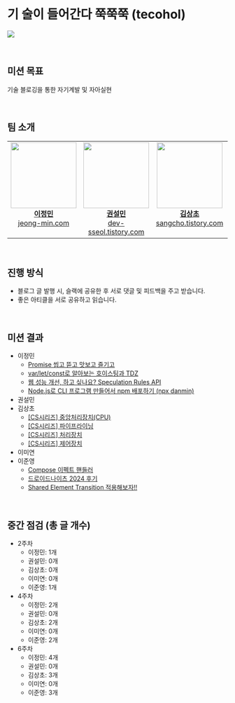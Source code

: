 # 기 술이 들어간다 쭉쭉쭉 (tecohol)

![](https://kaka0.net/data/file/humor/2097782907_OzwuQrpY_image.jpg)

&nbsp;

## 미션 목표

기술 블로깅을 통한 자기계발 및 자아실현

&nbsp;

## 팀 소개

<table width="100%" align="center">
  <tr>
    <td align="center" valign="top" width="20%">
      <a href="https://github.com/danmin20">
        <img src="https://avatars.githubusercontent.com/u/50590192?v=4" alt="" width="150px"/>
        <br />
        <b>이정민</b>
        <br />
        <a href="https://www.jeong-min.com/">
          jeong-min.com
        </a>
      </a>
    </td>
    <td align="center" valign="top" width="20%">
      <a href="https://github.com/stat-kwon">
        <img src="https://avatars.githubusercontent.com/u/83386688?v=4" alt="" width="150px"/>
        <br />
        <b>권설민</b>
        <br />
        <a href="https://dev-sseol.tistory.com/">
          dev-sseol.tistory.com
        </a>
      </a>
    </td>
    <td align="center" valign="top" width="20%">
      <a href="https://github.com/SangchoKim">
        <img src="https://avatars.githubusercontent.com/SangchoKim" alt="" width="150px"/>
        <br />
        <b>김상초</b>
        <br />
        <a href="https://sangcho.tistory.com/">
          sangcho.tistory.com
        </a>
      </a>
    </td>
    <td align="center" valign="top" width="20%">
      <a href="https://github.com/iammiori">
        <img src="https://avatars.githubusercontent.com/u/46439995?v=4" alt="" width="150px"/>
        <br />
        <b>이미연</b>
        <br />
        <a href="">
          🚜 열심히 생성중..
        </a>
      </a>
    </td>
    <td align="center" valign="top" width="20%">
      <a href="https://github.com/Lee-Jun-Young">
        <img src="https://avatars.githubusercontent.com/u/47595801?v=4" alt="" width="150px"/>
        <br />
        <b>이준영</b>
        <br />
        <a href="https://snownow.tistory.com/">
          snownow.tistory.com
        </a>
      </a>
    </td>
  </tr>
</table>

&nbsp;

## 진행 방식

- 블로그 글 발행 시, 슬랙에 공유한 후 서로 댓글 및 피드백을 주고 받습니다.
- 좋은 아티클을 서로 공유하고 읽습니다.

&nbsp;

## 미션 결과

- 이정민
  - [Promise 씹고 뜯고 맛보고 즐기고](https://www.jeong-min.com/67-%08promise/)
  - [var/let/const로 알아보는 호이스팅과 TDZ](https://www.jeong-min.com/68-hoisting/)
  - [웹 성능 개선, 하고 싶나요? Speculation Rules API](https://www.jeong-min.com/69-speculation-rules-api/)
  - [Node.js로 CLI 프로그램 만들어서 npm 배포하기 (npx danmin)](https://www.jeong-min.com/70-cli/)
- 권설민
- 김상초
  - [[CS시리즈] 중앙처리장치(CPU)](https://sangcho.tistory.com/entry/%EC%A4%91%EC%95%99%EC%B2%98%EB%A6%AC%EC%9E%A5%EC%B9%98CPU)
  - [[CS시리즈] 파이프라이닝](https://sangcho.tistory.com/entry/%ED%8C%8C%EC%9D%B4%ED%94%84%EB%9D%BC%EC%9D%B4%EB%8B%9D)
  - [[CS시리즈] 처리장치](https://sangcho.tistory.com/entry/%EC%B2%98%EB%A6%AC%EC%9E%A5%EC%B9%98)
  - [[CS시리즈] 제어장치](https://sangcho.tistory.com/entry/%EC%A0%9C%EC%96%B4%EC%9E%A5%EC%B9%98)
- 이미연
- 이준영
  - [Compose 이펙트 핸들러](https://snownow.tistory.com/111)
  - [드로이드나이츠 2024 후기](https://snownow.tistory.com/112)
  - [Shared Element Transition 적용해보자!!](https://snownow.tistory.com/113)

&nbsp;

## 중간 점검 (총 글 개수)
- 2주차
  - 이정민: 1개
  - 권설민: 0개
  - 김상초: 0개
  - 이미연: 0개
  - 이준영: 1개
- 4주차
  - 이정민: 2개
  - 권설민: 0개
  - 김상초: 2개
  - 이미연: 0개
  - 이준영: 2개
- 6주차
  - 이정민: 4개
  - 권설민: 0개
  - 김상초: 3개
  - 이미연: 0개
  - 이준영: 3개

